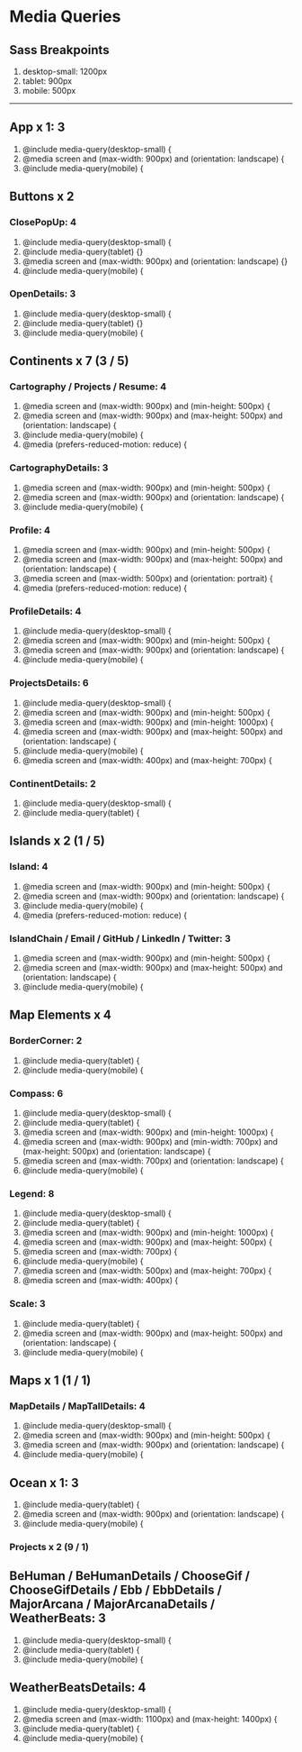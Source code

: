 # Media Queries

## Sass Breakpoints
1. desktop-small: 1200px
1. tablet: 900px
1. mobile: 500px
---


## App x 1: 3
1. @include media-query(desktop-small) {
1. @media screen and (max-width: 900px) and (orientation: landscape) {
1. @include media-query(mobile) {


## Buttons x 2
### ClosePopUp: 4
1. @include media-query(desktop-small) {
1. @include media-query(tablet) {}
1. @media screen and (max-width: 900px) and (orientation: landscape) {}
1. @include media-query(mobile) {

### OpenDetails: 3
1. @include media-query(desktop-small) {
1. @include media-query(tablet) {}
1. @include media-query(mobile) {


## Continents x 7 (3 / 5)
### Cartography / Projects / Resume: 4
1. @media screen and (max-width: 900px) and (min-height: 500px) {
1. @media screen and (max-width: 900px) and (max-height: 500px) and (orientation: landscape) {
1. @include media-query(mobile) {
1. @media (prefers-reduced-motion: reduce) {

### CartographyDetails: 3
1. @media screen and (max-width: 900px) and (min-height: 500px) {
1. @media screen and (max-width: 900px) and (orientation: landscape) {
1. @include media-query(mobile) {

### Profile: 4
1. @media screen and (max-width: 900px) and (min-height: 500px) {
1. @media screen and (max-width: 900px) and (max-height: 500px) and (orientation: landscape) {
1. @media screen and (max-width: 500px) and (orientation: portrait) {
1. @media (prefers-reduced-motion: reduce) {

### ProfileDetails: 4
1. @include media-query(desktop-small) {
1. @media screen and (max-width: 900px) and (min-height: 500px) {
1. @media screen and (max-width: 900px) and (orientation: landscape) {
1. @include media-query(mobile) {

### ProjectsDetails: 6
1. @include media-query(desktop-small) {
1. @media screen and (max-width: 900px) and (min-height: 500px) {
1. @media screen and (max-width: 900px) and (min-height: 1000px) {
1. @media screen and (max-width: 900px) and (max-height: 500px) and (orientation: landscape) {
1. @include media-query(mobile) {
1. @media screen and (max-width: 400px) and (max-height: 700px) {


### ContinentDetails: 2
1. @include media-query(desktop-small) {
1. @include media-query(tablet) {


## Islands x 2 (1 / 5)
### Island: 4
1. @media screen and (max-width: 900px) and (min-height: 500px) {
1. @media screen and (max-width: 900px) and (orientation: landscape) {
1. @include media-query(mobile) {
1. @media (prefers-reduced-motion: reduce) {

### IslandChain / Email / GitHub / LinkedIn / Twitter: 3
1. @media screen and (max-width: 900px) and (min-height: 500px) {
1. @media screen and (max-width: 900px) and (max-height: 500px) and (orientation: landscape) {
1. @include media-query(mobile) {


## Map Elements x 4
### BorderCorner: 2
1. @include media-query(tablet) {
1. @include media-query(mobile) {

### Compass: 6
1. @include media-query(desktop-small) {
1. @include media-query(tablet) {
1. @media screen and (max-width: 900px) and (min-height: 1000px) {
1. @media screen and (max-width: 900px) and (min-width: 700px) and (max-height: 500px) and (orientation: landscape) {
1. @media screen and (max-width: 700px) and (orientation: landscape) {
1. @include media-query(mobile) {

### Legend: 8
1. @include media-query(desktop-small) {
1. @include media-query(tablet) {
1. @media screen and (max-width: 900px) and (min-height: 1000px) {
1. @media screen and (max-width: 900px) and (max-height: 500px) {
1. @media screen and (max-width: 700px) {
1. @include media-query(mobile) {
1. @media screen and (max-width: 500px) and (max-height: 700px) {
1. @media screen and (max-width: 400px) {

### Scale: 3
1. @include media-query(tablet) {
1. @media screen and (max-width: 900px) and (max-height: 500px) and (orientation: landscape) {
1. @include media-query(mobile) {


## Maps x 1 (1 / 1)
### MapDetails / MapTallDetails: 4
1. @include media-query(desktop-small) {
1. @media screen and (max-width: 900px) and (min-height: 500px) {
1. @media screen and (max-width: 900px) and (orientation: landscape) {
1. @include media-query(mobile) {


## Ocean x 1: 3
1. @include media-query(tablet) {
1. @media screen and (max-width: 900px) and (orientation: landscape) {
1. @include media-query(mobile) {


### Projects x 2 (9 / 1)
## BeHuman / BeHumanDetails / ChooseGif / ChooseGifDetails / Ebb / EbbDetails / MajorArcana / MajorArcanaDetails / WeatherBeats: 3
1. @include media-query(desktop-small) {
1. @include media-query(tablet) {
1. @include media-query(mobile) {

## WeatherBeatsDetails: 4
1. @include media-query(desktop-small) {
1. @media screen and (max-width: 1100px) and (max-height: 1400px) {
1. @include media-query(tablet) {
1. @include media-query(mobile) {
